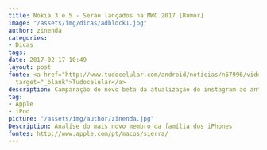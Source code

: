 ```yaml
---
title: Nokia 3 e 5 - Serão lançados na MWC 2017 [Rumor]
image: "/assets/img/dicas/adblock1.jpg"
author: zinenda
categories:
- Dicas
tags: 
date: 2017-02-17 10:49
layout: post
fonte: <a href="http://www.tudocelular.com/android/noticias/n67996/videochamadas-no-android-via-booyah-app.html"
  target="_blank">Tudocelular</a>
description: Camparação do novo beta da atualização do instagram ao antigo beta
tag:
- Apple
- iPod
picture: "/assets/img/author/zinenda.jpg"
Description: Analíse do mais novo membro da família dos iPhones
fontes: http://www.apple.com/pt/macos/sierra/
---
```

